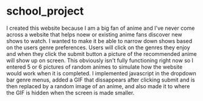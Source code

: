 # school_project

I created this website because I am a big fan of anime and I've never come across a website that helps noew or existing anime fans discover new shows to watch. I wanted to make it be able to narrow down shows based on the users genre preferences. Users will click on the genres they enjoy and when they click the submit button a picture of the recommended anime will show up on screen. This obviously isn't fully functioning right now so I entered 5 or 6 pictures of random animes to simulate how the website would work when it is completed. I implemented javascript in the dropdown bar genre menus, added a GIF that dissappears after clicking submit and is then replaced by a random image of an anime, and also made it to where the GIF is hidden when the screen is made smaller.
